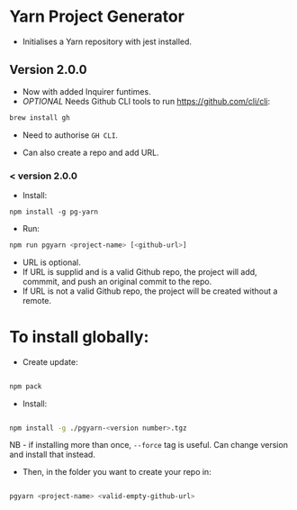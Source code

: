# Yarn Project Generator

- Initialises a Yarn repository with jest installed.

## Version 2.0.0

- Now with added Inquirer funtimes.
- _OPTIONAL_ Needs Github CLI tools to run https://github.com/cli/cli:

```bash
brew install gh
```

- Need to authorise `GH CLI`.

- Can also create a repo and add URL.

### < version 2.0.0

- Install:

```
npm install -g pg-yarn
```

- Run:

```bash
npm run pgyarn <project-name> [<github-url>]
```

- URL is optional.
- If URL is supplid and is a valid Github repo, the project will add, commmit, and push an original commit to the repo.
- If URL is not a valid Github repo, the project will be created without a remote.

# To install globally:

- Create update:

```bash

npm pack

```

- Install:

```bash

npm install -g ./pgyarn-<version number>.tgz

```

NB - if installing more than once, `--force` tag is useful. Can change version and install that instead.

- Then, in the folder you want to create your repo in:

```bash

pgyarn <project-name> <valid-empty-github-url>

```
